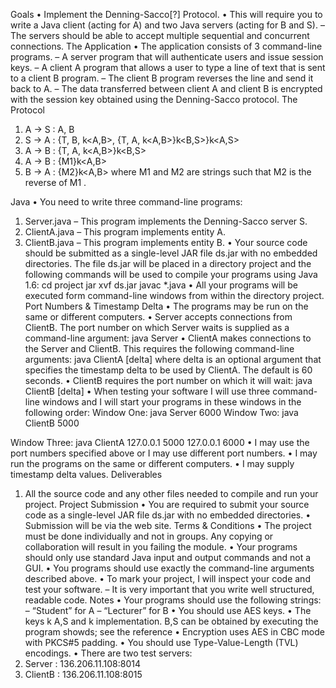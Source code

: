 Goals
• Implement the Denning-Sacco[?] Protocol.
• This will require you to write a Java client (acting for A) and two Java servers (acting for B and S).
– The servers should be able to accept multiple sequential and concurrent connections.
The Application
• The application consists of 3 command-line programs.
– A server program that will authenticate users and issue session keys.
– A client A program that allows a user to type a line of text that is sent to a client B program.
– The client B program reverses the line and send it back to A.
– The data transferred between client A and client B is encrypted with the session key obtained
using the Denning-Sacco protocol.
The Protocol
1. A → S : A, B
2. S → A : {T, B, k<A,B>, {T, A, k<A,B>}k<B,S>}k<A,S>
3. A → B : {T, A, k<A,B>}k<B,S>
4. A → B : {M1}k<A,B>
5. B → A : {M2}k<A,B>
where M1 and M2 are strings such that M2 is the reverse of M1 .

Java
• You need to write three command-line programs:
1. Server.java
– This program implements the Denning-Sacco server S.
2. ClientA.java
– This program implements entity A.
3. ClientB.java
– This program implements entity B.
• Your source code should be submitted as a single-level JAR file ds.jar with no embedded directories.
The file ds.jar will be placed in a directory project and the following commands will be used to
compile your programs using Java 1.6:
cd project
jar xvf ds.jar
javac *.java
• All your programs will be executed form command-line windows from within the directory project.
Port Numbers & Timestamp Delta
• The programs may be run on the same or different computers.
• Server accepts connections from ClientB. The port number on which Server waits is supplied as a
command-line argument:
java Server <port S>
• ClientA makes connections to the Server and ClientB. This requires the following command-line
arguments:
java ClientA <IP B> <port B> <IP S> <port S> [delta]
where delta is an optional argument that specifies the timestamp delta to be used by ClientA. The
default is 60 seconds.
• ClientB requires the port number on which it will wait:
java ClientB <port B>
[delta]
• When testing your software I will use three command-line windows and I will start your programs in
these windows in the following order:
Window One:
java Server
6000
Window Two:
java ClientB 5000

Window Three:
java ClientA 127.0.0.1 5000 127.0.0.1 6000
• I may use the port numbers specified above or I may use different port numbers.
• I may run the programs on the same or different computers.
• I may supply timestamp delta values.
Deliverables
1. All the source code and any other files needed to compile and run your project.
Project Submission
• You are required to submit your source code as a single-level JAR file ds.jar with no embedded
directories.
• Submission will be via the web site.
Terms & Conditions
• The project must be done individually and not in groups. Any copying or collaboration will result in
you failing the module.
• Your programs should only use standard Java input and output commands and not a GUI.
• You programs should use exactly the command-line arguments described above.
• To mark your project, I will inspect your code and test your software.
– It is very important that you write well structured, readable code.
Notes
• Your programs should use the following strings:
– “Student” for A
– “Lecturer” for B
• You should use AES keys.
• The keys k A,S and k
implementation.
B,S
can be obtained by executing the program showds; see the reference
• Encryption uses AES in CBC mode with PKCS#5 padding.
• You should use Type-Value-Length (TVL) encodings.
• There are two test servers:
1. Server : 136.206.11.108:8014
2. ClientB : 136.206.11.108:8015

